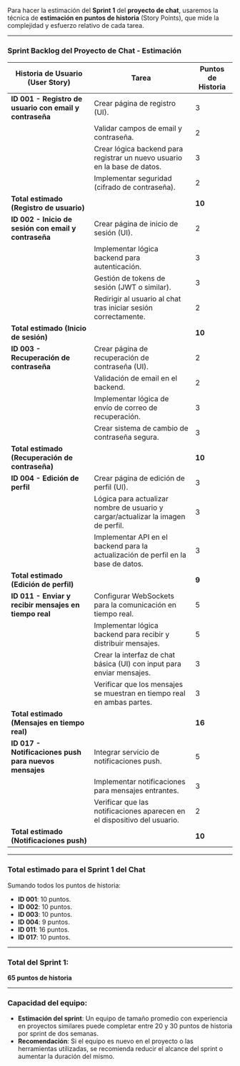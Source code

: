Para hacer la estimación del **Sprint 1** del **proyecto de chat**, usaremos la técnica de **estimación en puntos de historia** (Story Points), que mide la complejidad y esfuerzo relativo de cada tarea.

---

### **Sprint Backlog del Proyecto de Chat - Estimación**

| **Historia de Usuario (User Story)**        | **Tarea**                                                                                           | **Puntos de Historia** |
|---------------------------------------------|-----------------------------------------------------------------------------------------------------|------------------------|
| **ID 001 - Registro de usuario con email y contraseña**   | Crear página de registro (UI).                                                                       | 3                      |
|                                             | Validar campos de email y contraseña.                                                               | 2                      |
|                                             | Crear lógica backend para registrar un nuevo usuario en la base de datos.                           | 3                      |
|                                             | Implementar seguridad (cifrado de contraseña).                                                      | 2                      |
| **Total estimado (Registro de usuario)**    |                                                                                                     | **10**                 |
| **ID 002 - Inicio de sesión con email y contraseña**       | Crear página de inicio de sesión (UI).                                                               | 2                      |
|                                             | Implementar lógica backend para autenticación.                                                      | 3                      |
|                                             | Gestión de tokens de sesión (JWT o similar).                                                        | 3                      |
|                                             | Redirigir al usuario al chat tras iniciar sesión correctamente.                                     | 2                      |
| **Total estimado (Inicio de sesión)**       |                                                                                                     | **10**                 |
| **ID 003 - Recuperación de contraseña**     | Crear página de recuperación de contraseña (UI).                                                    | 2                      |
|                                             | Validación de email en el backend.                                                                  | 2                      |
|                                             | Implementar lógica de envío de correo de recuperación.                                               | 3                      |
|                                             | Crear sistema de cambio de contraseña segura.                                                       | 3                      |
| **Total estimado (Recuperación de contraseña)** |                                                                                                     | **10**                 |
| **ID 004 - Edición de perfil**              | Crear página de edición de perfil (UI).                                                             | 3                      |
|                                             | Lógica para actualizar nombre de usuario y cargar/actualizar la imagen de perfil.                    | 3                      |
|                                             | Implementar API en el backend para la actualización de perfil en la base de datos.                   | 3                      |
| **Total estimado (Edición de perfil)**      |                                                                                                     | **9**                  |
| **ID 011 - Enviar y recibir mensajes en tiempo real** | Configurar WebSockets para la comunicación en tiempo real.                                           | 5                      |
|                                             | Implementar lógica backend para recibir y distribuir mensajes.                                       | 5                      |
|                                             | Crear la interfaz de chat básica (UI) con input para enviar mensajes.                                | 3                      |
|                                             | Verificar que los mensajes se muestran en tiempo real en ambas partes.                               | 3                      |
| **Total estimado (Mensajes en tiempo real)** |                                                                                                     | **16**                 |
| **ID 017 - Notificaciones push para nuevos mensajes** | Integrar servicio de notificaciones push.                                                           | 5                      |
|                                             | Implementar notificaciones para mensajes entrantes.                                                  | 3                      |
|                                             | Verificar que las notificaciones aparecen en el dispositivo del usuario.                             | 2                      |
| **Total estimado (Notificaciones push)**    |                                                                                                     | **10**                 |

---

### **Total estimado para el Sprint 1 del Chat**  
Sumando todos los puntos de historia:

- **ID 001**: 10 puntos.
- **ID 002**: 10 puntos.
- **ID 003**: 10 puntos.
- **ID 004**: 9 puntos.
- **ID 011**: 16 puntos.
- **ID 017**: 10 puntos.

---

### **Total del Sprint 1**:  
**65 puntos de historia**

---

### **Capacidad del equipo**:  
- **Estimación del sprint**: Un equipo de tamaño promedio con experiencia en proyectos similares puede completar entre 20 y 30 puntos de historia por sprint de dos semanas.
- **Recomendación**: Si el equipo es nuevo en el proyecto o las herramientas utilizadas, se recomienda reducir el alcance del sprint o aumentar la duración del mismo.
